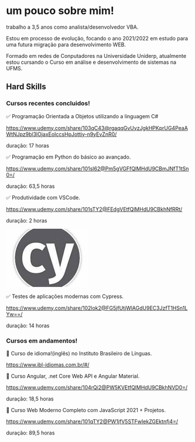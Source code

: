 <!--![Screenshot](site-em-construcao.png)-->


# um pouco sobre mim!

trabalho a 3,5 anos como analista/desenvolvedor VBA.

Estou em processo de evolução, focando o ano 2021/2022 em estudo para uma futura migração para desenvolvimento WEB.

Formado em redes de Conputadores na Universidade Uniderp, atualmente estou cursando o Curso em análise e desenvolvimento de sistemas na UFMS.

## Hard Skills

### Cursos recentes concluidos!

:white_check_mark: Programação Orientada a Objetos utilizando a linguagem C#

https://www.udemy.com/share/103qC43@rgaqqGvUyzJgkHPKprUG4PeaAWtNJpz9bl3lOjaxEoIccsHpJottiy-n9yEvZnR0/

duração: 17 horas

:white_check_mark: Programação em Python do básico ao avançado. 

https://www.udemy.com/share/101sI62@Pm5gVGFfQlMHdU9CBmJNfT1tSn0=/

duração: 63,5 horas

:white_check_mark: Produtividade com VSCode. 

https://www.udemy.com/share/101sTY2@FEdgVEtfQlMHdU9CBkhNfRRt/

duração: 2 horas

![Screenshot](Cypress.gif) 

:white_check_mark: Testes de aplicações modernas com Cypress.

https://www.udemy.com/share/102lok2@FG5jfUtjWlAGdU9EC3JzfT1HSn1LYw==/ 

duração: 14 horas

### Cursos em andamentos!

:white_square_button: Curso de idioma!(inglês) no Instituto Brasileiro de Línguas.

https://www.ibl-idiomas.com.br/#/


:white_square_button: Curso Angular, .net Core Web API e Angular Material. 

https://www.udemy.com/share/104rQi2@PW5KVEtfQlMHdU9CBkhNVD0=/

duração: 18,5 horas

:white_square_button: Curso Web Moderno Completo com JavaScript 2021 + Projetos. 

https://www.udemy.com/share/101qTY2@PW1jfV5STFwIekZGEktnfj4=/

duração: 89,5 horas

<!--

**jefersonlima/jefersonlima** is a ✨ _special_ ✨ repository because its `README.md` (this file) appears on your GitHub profile.

Here are some ideas to get you started:

- 🔭 I’m currently working on ...
- 🌱 I’m currently learning ...
- 👯 I’m looking to collaborate on ...
- 🤔 I’m looking for help with ...
- 💬 Ask me about ...
- 📫 How to reach me: ...
- 😄 Pronouns: ...
- ⚡ Fun fact: ...
-->
